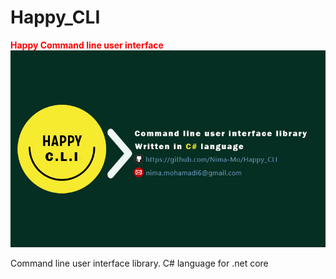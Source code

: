 
# Happy_CLI
<b style = "color:red;">Happy Command line user interface</b><br/>
![banner](https://github.com/Nima-Mo/Happy_CLI/blob/master/banner.jpg "happy-cli")

Command line user interface library. C# language for .net core
